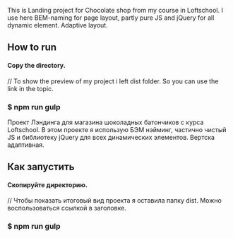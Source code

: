 This is Landing project for Chocolate shop from my course in Loftschool.
I use here BEM-naming for page layout, partly pure JS and jQuery for all dynamic element.
Adaptive layout.

## How to run

#### Copy the directory.
// To show the preview of my project i left dist folder. So you can use the link in the topic.

### \$ npm run gulp

Проект Лэндинга для магазина шоколадных батончиков с курса Loftschool.
В этом проекте я использую БЭМ нэйминг, частично чистый JS и библиотеку jQuery для всех динамических элементов.
Вертска адаптивная.

## Как запустить

#### Скопируйте директорию.
// Чтобы показать итоговый вид проекта я оставила папку dist. Можно воспользоваться ссылкой в заголовке.

### \$ npm run gulp
